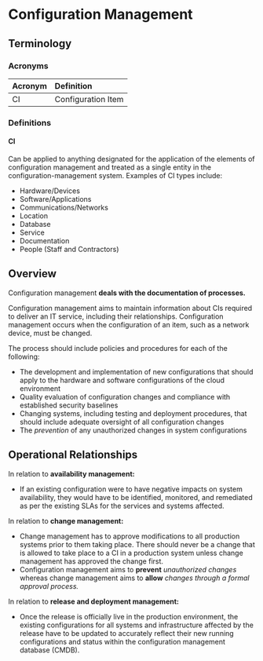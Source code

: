 # Configuration Management

## Terminology

### Acronyms

| Acronym | Definition |
| :--- | :--- |
| CI | Configuration Item |

### Definitions

#### CI

Can be applied to anything designated for the application of the elements of configuration management and treated as a single entity in the configuration-management system. Examples of CI types include:

- Hardware/Devices
- Software/Applications
- Communications/Networks
- Location
- Database
- Service
- Documentation
- People \(Staff and Contractors\)

## Overview

Configuration management **deals with the documentation of processes.**

Configuration management aims to maintain information about CIs required to deliver an IT service, including their relationships. Configuration management occurs when the configuration of an item, such as a network device, must be changed.

The process should include policies and procedures for each of the following:

- The development and implementation of new configurations that should apply to the hardware and software configurations of the cloud environment
- Quality evaluation of configuration changes and compliance with established security baselines
- Changing systems, including testing and deployment procedures, that should include adequate oversight of all configuration changes
- The *prevention* of any unauthorized changes in system configurations

## Operational Relationships

In relation to **availability management:**

- If an existing configuration were to have negative impacts on system availability, they would have to be identified, monitored, and remediated as per the existing SLAs for the services and systems affected.

In relation to **change management:**

- Change management has to approve modifications to all production systems prior to them taking place. There should never be a change that is allowed to take place to a CI in a production system unless change management has approved the change first.
- Configuration management aims to **prevent** *unauthorized changes* whereas change management aims to **allow** *changes through a formal approval process.*

In relation to **release and deployment management:**

- Once the release is officially live in the production environment, the existing configurations for all systems and infrastructure affected by the release have to be updated to accurately reflect their new running configurations and status within the configuration management database \(CMDB\).